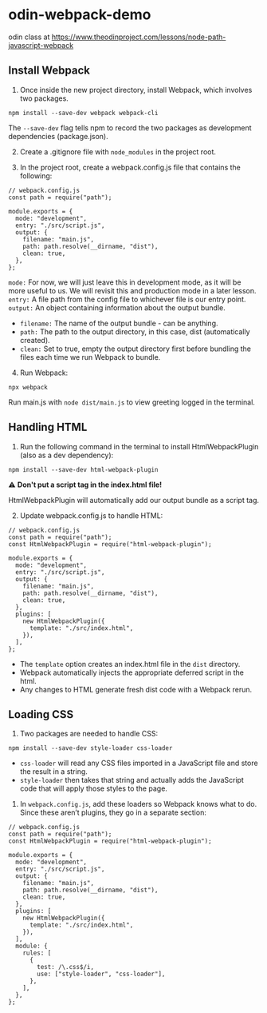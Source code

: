 # odin-webpack-demo
odin class at 
https://www.theodinproject.com/lessons/node-path-javascript-webpack

## Install Webpack

1. Once inside the new project directory, install Webpack, which involves two packages.

```
npm install --save-dev webpack webpack-cli
```

The `--save-dev` flag tells npm to record the two packages as development dependencies (package.json).

2. Create a .gitignore file with `node_modules` in the project root.

3. In the project root, create a webpack.config.js file that contains the following:

```
// webpack.config.js
const path = require("path");

module.exports = {
  mode: "development",
  entry: "./src/script.js",
  output: {
    filename: "main.js",
    path: path.resolve(__dirname, "dist"),
    clean: true,
  },
};
```

`mode:` For now, we will just leave this in development mode, as it will be more useful to us. We will revisit this and production mode in a later lesson.
`entry:` A file path from the config file to whichever file is our entry point.
`output:` An object containing information about the output bundle.
- `filename:` The name of the output bundle - can be anything.
- `path:` The path to the output directory, in this case, dist (automatically created).
- `clean:` Set to true, empty the output directory first before bundling the files each time we run Webpack to bundle.

4. Run Webpack: 
```
npx webpack
```
Run main.js with `node dist/main.js` to view greeting logged in the terminal.

## Handling HTML
1. Run the following command in the terminal to install HtmlWebpackPlugin (also as a dev dependency):
```
npm install --save-dev html-webpack-plugin
```
⚠️ **Don't put a script tag in the index.html file!**

HtmlWebpackPlugin will automatically add our output bundle as a script tag. 

2. Update webpack.config.js to handle HTML:
```
// webpack.config.js
const path = require("path");
const HtmlWebpackPlugin = require("html-webpack-plugin");

module.exports = {
  mode: "development",
  entry: "./src/script.js",
  output: {
    filename: "main.js",
    path: path.resolve(__dirname, "dist"),
    clean: true,
  },
  plugins: [
    new HtmlWebpackPlugin({
      template: "./src/index.html",
    }),
  ],
};
```
- The `template` option creates an index.html file in the `dist` directory.
- Webpack automatically injects the appropriate deferred script in the html.
- Any changes to HTML generate fresh dist code with a Webpack rerun.

## Loading CSS
1. Two packages are needed to handle CSS:
```
npm install --save-dev style-loader css-loader
```
- `css-loader` will read any CSS files imported in a JavaScript file and store the result in a string.
- `style-loader` then takes that string and actually adds the JavaScript code that will apply those styles to the page.
1. In `webpack.config.js`, add these loaders so Webpack knows what to do. Since these aren’t plugins, they go in a separate section:
```
// webpack.config.js
const path = require("path");
const HtmlWebpackPlugin = require("html-webpack-plugin");

module.exports = {
  mode: "development",
  entry: "./src/script.js",
  output: {
    filename: "main.js",
    path: path.resolve(__dirname, "dist"),
    clean: true,
  },
  plugins: [
    new HtmlWebpackPlugin({
      template: "./src/index.html",
    }),
  ],
  module: {
    rules: [
      {
        test: /\.css$/i,
        use: ["style-loader", "css-loader"],
      },
    ],
  },
};
```